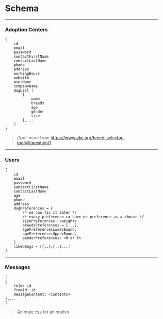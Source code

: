 # Schema
---
### Adoption Centers
```
{
    id
    email
    password
    contactFirstName
    contactLastName
    phone
    address
    workingHours
    website
    userName
    companyName
    dogList [ 
        {
            name
            breeds
            age
            gender
            size
        },...
    ]
}

```
> //pull more from https://www.akc.org/breed-selector-tool/#/question/1

---
### Users
```
{
    id
    email
    password
    contactFirstName
    contactLastName
    age
    phone
    address
    dogPreferences = {
        /* we can fix it later */
        /* every preference ca have no preference as a choice */
        sizePreferences: <weight>
        breedsPreferences = [...],
        agePreferencesLowerBound,
        agePreferencesUpperBound, 
        genderPreferences: <M or F>
    }
    likedDogs = [{..},{..}...]
}
```
---
### Messages
```
[
{
    toId: id
    fromId: id
    messageContent: <contents>
},...
]
```

> Animate css for animation